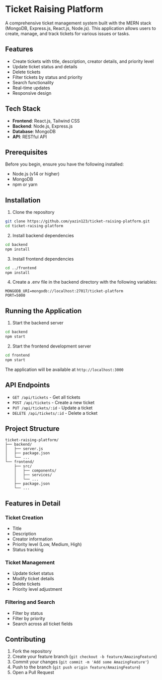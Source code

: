 # Ticket Raising Platform

A comprehensive ticket management system built with the MERN stack (MongoDB, Express.js, React.js, Node.js). This application allows users to create, manage, and track tickets for various issues or tasks.

## Features

- Create tickets with title, description, creator details, and priority level
- Update ticket status and details
- Delete tickets
- Filter tickets by status and priority
- Search functionality
- Real-time updates
- Responsive design

## Tech Stack

- **Frontend**: React.js, Tailwind CSS
- **Backend**: Node.js, Express.js
- **Database**: MongoDB
- **API**: RESTful API

## Prerequisites

Before you begin, ensure you have the following installed:
- Node.js (v14 or higher)
- MongoDB
- npm or yarn

## Installation

1. Clone the repository
```bash
git clone https://github.com/yazin123/ticket-raising-platform.git
cd ticket-raising-platform
```

2. Install backend dependencies
```bash
cd backend
npm install
```

3. Install frontend dependencies
```bash
cd ../frontend
npm install
```

4. Create a .env file in the backend directory with the following variables:
```env
MONGODB_URI=mongodb://localhost:27017/ticket-platform
PORT=5000
```

## Running the Application

1. Start the backend server
```bash
cd backend
npm start
```

2. Start the frontend development server
```bash
cd frontend
npm start
```

The application will be available at `http://localhost:3000`

## API Endpoints

- `GET /api/tickets` - Get all tickets
- `POST /api/tickets` - Create a new ticket
- `PUT /api/tickets/:id` - Update a ticket
- `DELETE /api/tickets/:id` - Delete a ticket

## Project Structure

```
ticket-raising-platform/
├── backend/
│   ├── server.js
│   ├── package.json
│   └── ...
└── frontend/
    ├── src/
    │   ├── components/
    │   ├── services/
    │   └── ...
    ├── package.json
    └── ...
```

## Features in Detail

### Ticket Creation
- Title
- Description
- Creator information
- Priority level (Low, Medium, High)
- Status tracking

### Ticket Management
- Update ticket status
- Modify ticket details
- Delete tickets
- Priority level adjustment

### Filtering and Search
- Filter by status
- Filter by priority
- Search across all ticket fields

## Contributing

1. Fork the repository
2. Create your feature branch (`git checkout -b feature/AmazingFeature`)
3. Commit your changes (`git commit -m 'Add some AmazingFeature'`)
4. Push to the branch (`git push origin feature/AmazingFeature`)
5. Open a Pull Request

